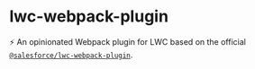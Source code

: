 # lwc-webpack-plugin

⚡ An opinionated Webpack plugin for LWC based on the official [`@salesforce/lwc-webpack-plugin`](https://github.com/salesforce/lwc-webpack-plugin).

